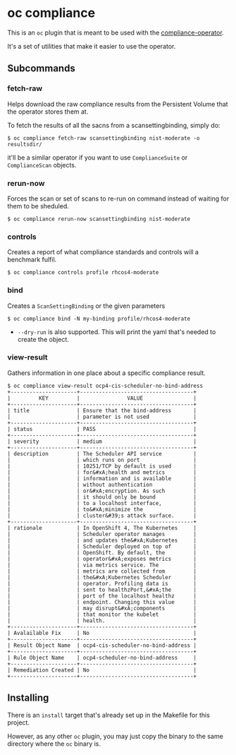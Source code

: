 oc compliance
=============

This is an `oc` plugin that is meant to be used with the
[compliance-operator](https://github.com/openshift/compliance-operator).

It's a set of utilities that make it easier to use the operator.

Subcommands
-----------

### fetch-raw

Helps download the raw compliance results from the Persistent Volume that
the operator stores them at.

To fetch the results of all the sacns from a scansettingbinding, simply do:

```
$ oc compliance fetch-raw scansettingbinding nist-moderate -o resultsdir/
```

it'll be a similar operator if you want to use `ComplianceSuite` or
`ComplianceScan` objects.

### rerun-now

Forces the scan or set of scans to re-run on command instead of waiting for
them to be sheduled.

```
$ oc compliance rerun-now scansettingbinding nist-moderate
```

### controls

Creates a report of what compliance standards and controls will a benchmark
fulfil.

```
$ oc compliance controls profile rhcos4-moderate
```

### bind

Creates a `ScanSettingBinding` or the given parameters

```
$ oc compliance bind -N my-binding profile/rhcos4-moderate
```

* `--dry-run` is also supported. This will print the yaml that's needed to create the object.

### view-result

Gathers information in one place about a specific compliance result.

```
$ oc compliance view-result ocp4-cis-scheduler-no-bind-address
+---------------------+------------------------------------+
|         KEY         |               VALUE                |
+---------------------+------------------------------------+
| title               | Ensure that the bind-address       |
|                     | parameter is not used              |
+---------------------+------------------------------------+
| status              | PASS                               |
+---------------------+------------------------------------+
| severity            | medium                             |
+---------------------+------------------------------------+
| description         | The Scheduler API service          |
|                     | which runs on port                 |
|                     | 10251/TCP by default is used       |
|                     | for&#xA;health and metrics         |
|                     | information and is available       |
|                     | without authentication             |
|                     | or&#xA;encryption. As such         |
|                     | it should only be bound            |
|                     | to a localhost interface,          |
|                     | to&#xA;minimize the                |
|                     | cluster&#39;s attack surface.      |
+---------------------+------------------------------------+
| rationale           | In OpenShift 4, The Kubernetes     |
|                     | Scheduler operator manages         |
|                     | and updates the&#xA;Kubernetes     |
|                     | Scheduler deployed on top of       |
|                     | OpenShift. By default, the         |
|                     | operator&#xA;exposes metrics       |
|                     | via metrics service. The           |
|                     | metrics are collected from         |
|                     | the&#xA;Kubernetes Scheduler       |
|                     | operator. Profiling data is        |
|                     | sent to healthzPort,&#xA;the       |
|                     | port of the localhost healthz      |
|                     | endpoint. Changing this value      |
|                     | may disrupt&#xA;components         |
|                     | that monitor the kubelet           |
|                     | health.                            |
+---------------------+------------------------------------+
| Avalailable Fix     | No                                 |
+---------------------+------------------------------------+
| Result Object Name  | ocp4-cis-scheduler-no-bind-address |
+---------------------+------------------------------------+
| Rule Object Name    | ocp4-scheduler-no-bind-address     |
+---------------------+------------------------------------+
| Remediation Created | No                                 |
+---------------------+------------------------------------+
```

Installing
----------

There is an `install` target that's already set up in the Makefile for this
project.

However, as any other `oc` plugin, you may just copy the binary to the same
directory where the `oc` binary is.
